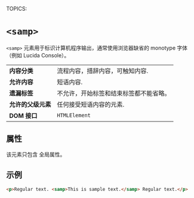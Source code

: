 TOPICS: <samp>

# `<samp>`

`<samp>` 元素用于标识计算机程序输出，通常使用浏览器缺省的 monotype 字体（例如 Lucida Console）。

|  |  |
| :-- | :-- |
| **内容分类** | 流程内容，措辞内容，可触知内容. |
| **允许内容** | 短语内容. |
| **遗漏标签** | 不允许，开始标签和结束标签都不能省略。|
| **允许的父级元素** | 任何接受短语内容的元素. |
| **DOM 接口** | `HTMLElement`

## 属性

该元素只包含 全局属性。

## 示例

```html
<p>Regular text. <samp>This is sample text.</samp> Regular text.</p>
```
